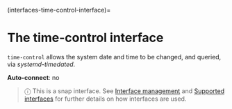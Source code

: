 (interfaces-time-control-interface)=
# The time-control interface

`time-control` allows the system date and time to be changed, and queried, via *systemd-timedated*.

**Auto-connect**: no

> ⓘ  This is a snap interface. See [Interface management](/) and [Supported interfaces](/interfaces/index) for further details on how interfaces are used.

